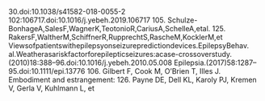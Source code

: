 30.doi:10.1038/s41582-018-0055-2 102:106717.doi:10.1016/j.yebeh.2019.106717
105. Schulze-BonhageA,SalesF,WagnerK,TeotonioR,CariusA,SchelleA,etal. 125. RakersF,WaltherM,SchiffnerR,RupprechtS,RascheM,KocklerM,et
Viewsofpatientswithepilepsyonseizurepredictiondevices.EpilepsyBehav. al.Weatherasariskfactorforepilepticseizures:acase-crossoverstudy.
(2010)18:388–96.doi:10.1016/j.yebeh.2010.05.008 Epilepsia.(2017)58:1287–95.doi:10.1111/epi.13776
106. Gilbert F, Cook M, O’Brien T, Illes J. Embodiment and estrangement: 126. Payne DE, Dell KL, Karoly PJ, Kremen V, Gerla V, Kuhlmann L, et